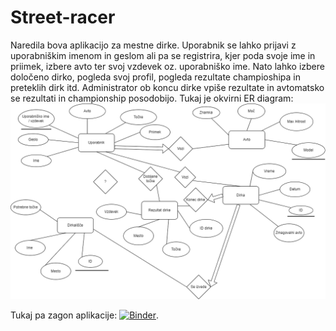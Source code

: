 # Street-racer
Naredila bova aplikacijo za mestne dirke. Uporabnik se lahko prijavi z uporabniškim imenom in geslom ali pa se registrira, kjer poda svoje ime in priimek, izbere avto ter svoj vzdevek oz. uporabniško ime.
Nato lahko izbere določeno dirko, pogleda svoj profil, pogleda rezultate champioshipa in preteklih dirk itd.
Administrator ob koncu dirke vpiše rezultate in avtomatsko se rezultati in championship posodobijo.
Tukaj je okvirni ER diagram:
![alt text](https://github.com/MateoVrtunski/Street-racer/blob/main/Street_racer.drawio.png?raw=true)

Tukaj pa zagon aplikacije:  [![Binder](https://mybinder.org/badge_logo.svg)](https://mybinder.org/v2/gh/MateoVrtunski/Street-racer/main?urlpath=proxy%2F8080).


